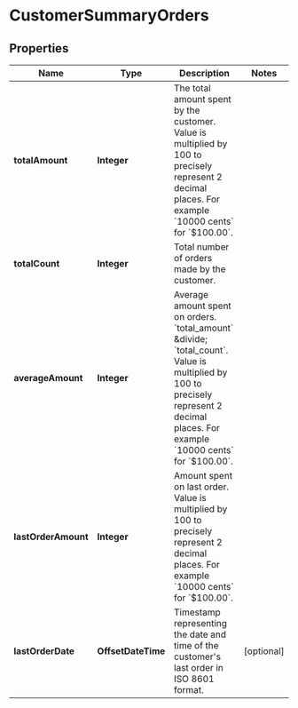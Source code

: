 

# CustomerSummaryOrders


## Properties

| Name | Type | Description | Notes |
|------------ | ------------- | ------------- | -------------|
|**totalAmount** | **Integer** | The total amount spent by the customer. Value is multiplied by 100 to precisely represent 2 decimal places. For example &#x60;10000 cents&#x60; for &#x60;$100.00&#x60;. |  |
|**totalCount** | **Integer** | Total number of orders made by the customer. |  |
|**averageAmount** | **Integer** | Average amount spent on orders. &#x60;total_amount&#x60; &amp;divide; &#x60;total_count&#x60;. Value is multiplied by 100 to precisely represent 2 decimal places. For example &#x60;10000 cents&#x60; for &#x60;$100.00&#x60;. |  |
|**lastOrderAmount** | **Integer** | Amount spent on last order. Value is multiplied by 100 to precisely represent 2 decimal places. For example &#x60;10000 cents&#x60; for &#x60;$100.00&#x60;. |  |
|**lastOrderDate** | **OffsetDateTime** | Timestamp representing the date and time of the customer&#39;s last order in ISO 8601 format. |  [optional] |



